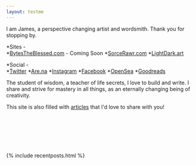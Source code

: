 ```yaml
---
layout: testme
---
```


I am James, a perspective changing artist and wordsmith.
Thank you for stopping by.  

*Sites -  
  *[BytesTheBlessed.com](https://bytestheblessed.com) - Coming Soon
  *[SorceRawr.com](https://SorceRawr.com)
  *[LightDark.art](https://LightDark.art)

*Social -    
  *[Twitter](https://twitter.com/BytesTheBlessed)
  *[Are.na](https://www.are.na/james-the-blessed)
  *[Instagram](www.instagram.com/bytes_the_blessed)
  *[Facebook](https://www.facebook.com/jamestheblessed)
  *[OpenSea](https://opensea.io/Bytes_The_Blessed)
  *[Goodreads](https://www.goodreads.com/user/show/135257757-james-the-blessed)

The student of wisdom, a teacher of life secrets, I love to build and write. I share and strive for mastery in all things,
as an eternally changing being of creativity.

This site is also filled with [articles](/bytes_.html) that I'd love to share with you!  

<br>
<br>
<br>
<br>
<br>

{% include recentposts.html %}

